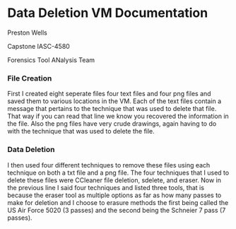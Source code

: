 # Data Deletion VM Documentation

Preston Wells

Capstone IASC-4580

Forensics Tool ANalysis Team

### File Creation

First I created eight seperate files four text files and four png files and saved them to various locations in the VM. Each of the text files contain a message that pertains to the technique that was used to delete that file. That way if you can read that line we know you recovered the information in the file. Also the png files have very crude drawings, again having to do with the technique that was used to delete the file.

### Data Deletion

I then used four different techniques to remove these files using each technique on both a txt file and a png file. The four techniques that I used to delete these files were CCleaner file deletion, sdelete, and eraser. Now in the previous line I said four techniques and listed three tools, that is because the eraser tool as multiple options as far as how many passes to make for deletion and I choose to erasure methods the first being called the US Air Force 5020 (3 passes) and the second being the Schneier 7 pass (7 passes).
